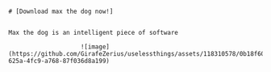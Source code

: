                                                                                                                                   # [Download max the dog now!]
																																																			                        
						                                                                        Max the dog is an intelligent piece of software
									                                 
					    ![image](https://github.com/GirafeZerius/uselessthings/assets/118310578/0b18f60a-625a-4fc9-a768-87f036d8a199)

                             
					                                                       



                                                                                     






















































































     
